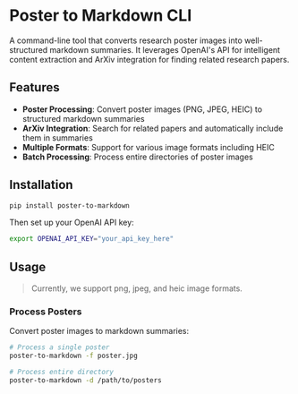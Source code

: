 # Poster to Markdown CLI

A command-line tool that converts research poster images into well-structured markdown summaries. It leverages OpenAI's API for intelligent content extraction and ArXiv integration for finding related research papers.

## Features

- **Poster Processing**: Convert poster images (PNG, JPEG, HEIC) to structured markdown summaries
- **ArXiv Integration**: Search for related papers and automatically include them in summaries
- **Multiple Formats**: Support for various image formats including HEIC
- **Batch Processing**: Process entire directories of poster images

## Installation

```bash
pip install poster-to-markdown
```

Then set up your OpenAI API key:
```bash
export OPENAI_API_KEY="your_api_key_here"
```

## Usage

> Currently, we support png, jpeg, and heic image formats.

### Process Posters

Convert poster images to markdown summaries:

```bash
# Process a single poster
poster-to-markdown -f poster.jpg

# Process entire directory
poster-to-markdown -d /path/to/posters
```
